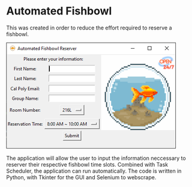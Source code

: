 # Automated Fishbowl

This was created in order to reduce the effort required to reserve a fishbowl.

![UI](UI.png)

The application will allow the user to input the information neccessary to reserver their respective fishbowl time slots. Combined with Task Scheduler, the application can run automatically. The code is written in Python, with Tkinter for the GUI and Selenium to webscrape.

